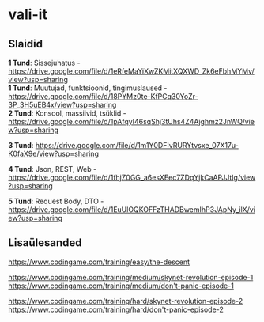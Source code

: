# vali-it

## Slaidid
**1 Tund**: Sissejuhatus - https://drive.google.com/file/d/1eRfeMaYiXwZKMitXQXWD_Zk6eFbhMYMv/view?usp=sharing  
**1 Tund**: Muutujad, funktsioonid, tingimuslaused - https://drive.google.com/file/d/18PYMz0te-KfPCq30YoZr-3P_3H5uEB4x/view?usp=sharing  
**2 Tund**: Konsool, massiivid, tsüklid - https://drive.google.com/file/d/1pAfqyI46sqShj3tUhs4Z4Ajghmz2JnWQ/view?usp=sharing 

**3 Tund**: https://drive.google.com/file/d/1m1Y0DFIvRURYtvsxe_07X17u-K0faX9e/view?usp=sharing

**4 Tund**: Json, REST, Web - https://drive.google.com/file/d/1fhjZ0GG_a6esXEec7ZDqYjkCaAPJJtIg/view?usp=sharing

**5 Tund**: Request Body, DTO - https://drive.google.com/file/d/1EuUlOQKOFFzTHADBwemIhP3JApNy_ilX/view?usp=sharing


## Lisaülesanded
https://www.codingame.com/training/easy/the-descent  

https://www.codingame.com/training/medium/skynet-revolution-episode-1  
https://www.codingame.com/training/medium/don't-panic-episode-1  

https://www.codingame.com/training/hard/skynet-revolution-episode-2  
https://www.codingame.com/training/hard/don't-panic-episode-2  
